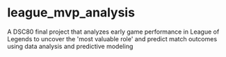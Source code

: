 # league_mvp_analysis
A DSC80 final project that analyzes early game performance in League of Legends to uncover the 'most valuable role' and predict match outcomes using data analysis and predictive modeling
